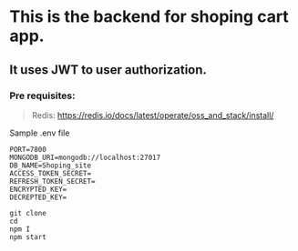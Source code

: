 # This is the backend for shoping cart app. 

## It uses **JWT**  to user authorization.

### Pre requisites:
>Redis: https://redis.io/docs/latest/operate/oss_and_stack/install/

Sample .env file
```
PORT=7800
MONGODB_URI=mongodb://localhost:27017
DB_NAME=Shoping_site
ACCESS_TOKEN_SECRET=
REFRESH_TOKEN_SECRET=
ENCRYPTED_KEY=
DECREPTED_KEY=
```
```
git clone 
cd 
npm I
npm start 
```
